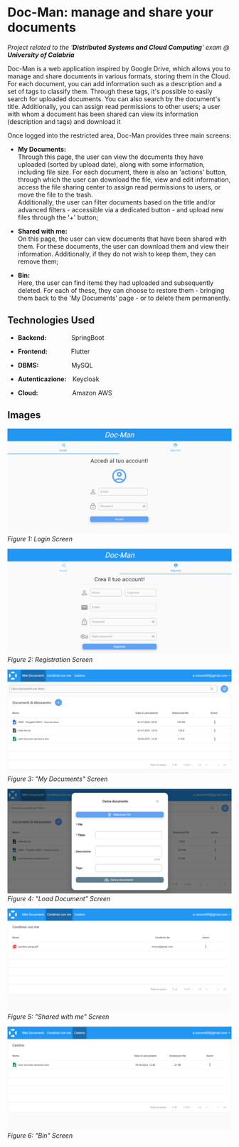 # Doc-Man: manage and share your documents

*Project related to the '**Distributed Systems and Cloud Computing**' exam @ **University of Calabria***

Doc-Man is a web application inspired by Google Drive, which allows you to manage and share documents in various formats, storing them in the Cloud. For each document, you can add information such as a description and a set of tags to classify them. Through these tags, it's possible to easily search for uploaded documents. You can also search by the document's title. Additionally, you can assign read permissions to other users; a user with whom a document has been shared can view its information (description and tags) and download it

Once logged into the restricted area, Doc-Man provides three main screens:

- **My Documents:**  
Through this page, the user can view the documents they have uploaded (sorted by upload date), along with some information, including file size. For each document, there is also an 'actions' button, through which the user can download the file, view and edit information, access the file sharing center to assign read permissions to users, or move the file to the trash.  
Additionally, the user can filter documents based on the title and/or advanced filters - accessible via a dedicated button - and upload new files through the '+' button;

- **Shared with me:**  
On this page, the user can view documents that have been shared with them. For these documents, the user can download them and view their information. Additionally, if they do not wish to keep them, they can remove them;

- **Bin:**  
Here, the user can find items they had uploaded and subsequently deleted. For each of these, they can choose to restore them - bringing them back to the 'My Documents' page - or to delete them permanently.

## Technologies Used

- **Backend:**&emsp;&emsp;&emsp;&emsp;SpringBoot

- **Frontend:**&emsp;&emsp;&emsp;&ensp; Flutter

- **DBMS:**&emsp;&emsp;&emsp;&emsp;&emsp; MySQL

- **Autenticazione:**&emsp;Keycloak

- **Cloud:**&emsp;&emsp;&emsp;&emsp;&emsp;&ensp;Amazon AWS

## Images

![Login](images/login.png)
*Figure 1: Login Screen*

![Registration](images/registration.png)
*Figure 2: Registration Screen*

![My docs](images/mydocs.png)
*Figure 3: "My Documents" Screen*

![Load doc](images/load.png)
*Figure 4: "Load Document" Screen*

![Shared](images/shared.png)
*Figure 5: "Shared with me" Screen*

![Bin](images/bin.png)
*Figure 6: "Bin" Screen*
